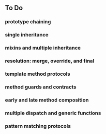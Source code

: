 ## To Do

### prototype chaining

### single inheritance

### mixins and multiple inheritance

### resolution: merge, override, and final

### template method protocols

### method guards and contracts

### early and late method composition

### multiple dispatch and generic functions

### pattern matching protocols